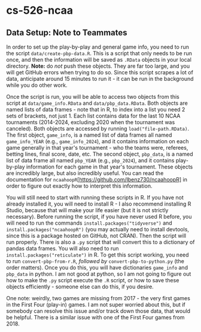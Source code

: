 # cs-526-ncaa

## Data Setup: Note to Teammates

In order to set up the play-by-play and general game info, you need to run the script `data/create-pbp-data.R`. This is a script that only needs to be run once, and then the information will be saved as `.RData` objects in your local directory. **Note:** do *not* push these objects. They are far too large, and you will get GitHub errors when trying to do so. Since this script scrapes a lot of data, anticipate around 15 minutes to run it - it can be run in the background while you do other work.

Once the script is run, you will be able to access two objects from this script at `data/game_info.RData` and `data/pbp_data.RData`. Both objects are named lists of data frames - note that in R, to index into a list you need 2 sets of brackets, not just 1. Each list contains data for the last 10 NCAA tournaments (2014-2024, excluding 2020 when the tournament was canceled). Both objects are accessed by running `load("file-path.RData)`. The first object, `game_info`, is a named list of data frames all named `game_info_YEAR` (e.g., `game_info_2024`), and it contains information on each game generally in that year's tournament - who the teams were, referees, betting lines, final score, date, etc. The second object, `pbp_data`, is a named list of data frame all named `pbp_YEAR` (e.g., `pbp_2024`), and it contains play-by-play information for each game in that year's tournament. These objects are incredibly large, but also incredibly useful. You can read the documentation for `ncaahoopR`[https://github.com/lbenz730/ncaahoopR] in order to figure out exactly how to interpret this information.

You will still need to start with running these scripts in R. If you have not already installed it, you will need to install R - I also recommend installing R Studio, because that will make your life easier (but it is not strictly necessary). Before running the script, if you have never used R before, you will need to run the commands `install.packages("tidyverse")` and `install.packages("ncaahoopR")` (you may actually need to install devtools, since this is a package hosted on GitHub, not CRAN). Then the script will run properly. There is also a `.py` script that will convert this to a dictionary of pandas data frames. You will also need to run `install.packages("reticulate")` in R. To get this script working, you need to run `convert-pbp-from-r.R`, *followed by* `convert-pbp-to-python.py` (the order matters). Once you do this, you will have dictionaries `game_info` and `pbp_data` in python. I am not good at python, so I am not going to figure out how to make the `.py` script execute the `.R` script, or how to save these objects efficiently - someone else can do this, if you desire.

One note: weirdly, two games are missing from 2017 - the very first games in the First Four (play-in) games. I am not super worried about this, but if somebody can resolve this issue and/or track down those data, that would be helpful. There is a similar issue with one of the First Four games from 2018.

